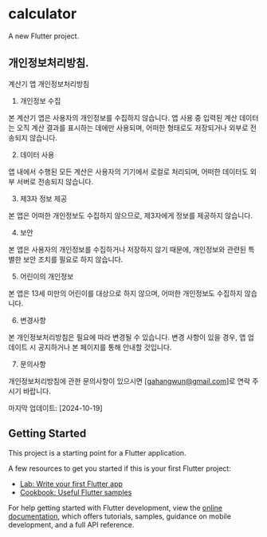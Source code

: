 # calculator

A new Flutter project.

## 개인정보처리방침.

계산기 앱 개인정보처리방침

1. 개인정보 수집

본 계산기 앱은 사용자의 개인정보를 수집하지 않습니다. 앱 사용 중 입력된 계산 데이터는 오직 계산 결과를 표시하는 데에만 사용되며, 어떠한 형태로도 저장되거나 외부로 전송되지 않습니다.

2. 데이터 사용

앱 내에서 수행된 모든 계산은 사용자의 기기에서 로컬로 처리되며, 어떠한 데이터도 외부 서버로 전송되지 않습니다.

3. 제3자 정보 제공

본 앱은 어떠한 개인정보도 수집하지 않으므로, 제3자에게 정보를 제공하지 않습니다.

4. 보안

본 앱은 사용자의 개인정보를 수집하거나 저장하지 않기 때문에, 개인정보와 관련된 특별한 보안 조치를 필요로 하지 않습니다.

5. 어린이의 개인정보

본 앱은 13세 미만의 어린이를 대상으로 하지 않으며, 어떠한 개인정보도 수집하지 않습니다.

6. 변경사항

본 개인정보처리방침은 필요에 따라 변경될 수 있습니다. 변경 사항이 있을 경우, 앱 업데이트 시 공지하거나 본 페이지를 통해 안내할 것입니다.

7. 문의사항

개인정보처리방침에 관한 문의사항이 있으시면 [gahangwun@gmail.com]로 연락 주시기 바랍니다.

마지막 업데이트: [2024-10-19]

## Getting Started

This project is a starting point for a Flutter application.

A few resources to get you started if this is your first Flutter project:

- [Lab: Write your first Flutter app](https://docs.flutter.dev/get-started/codelab)
- [Cookbook: Useful Flutter samples](https://docs.flutter.dev/cookbook)

For help getting started with Flutter development, view the
[online documentation](https://docs.flutter.dev/), which offers tutorials,
samples, guidance on mobile development, and a full API reference.
